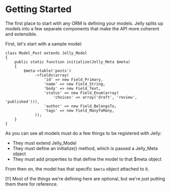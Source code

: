 # Getting Started

The first place to start with any ORM is defining your models. Jelly splits up
models into a few separate components that make the API more coherent and
extensible.

First, let's start with a sample model:

    class Model_Post extends Jelly_Model
    {
        public static function initialize(Jelly_Meta $meta)
        {
            $meta->table('posts')
                 ->fields(array(
                     'id' => new Field_Primary,
                     'name' => new Field_String,
                     'body' => new Field_Text,
                     'status' => new Field_Enum(array(
                         'choices' => array('draft', 'review', 'published'))),
                     'author' => new Field_BelongsTo,
                     'tags' => new Field_ManyToMany,
                 ));
        }
    }
    
As you can see all models must do a few things to be registered with Jelly:

 * They must extend Jelly_Model
 * They must define an initialize() method, which is passed a Jelly_Meta object
 * They must add properties to that define the model to that $meta object

From then on, the model has that specific `$meta` object attached to it.

[!!] Most of the things we're defining here are optional, but we're just putting them there for reference.